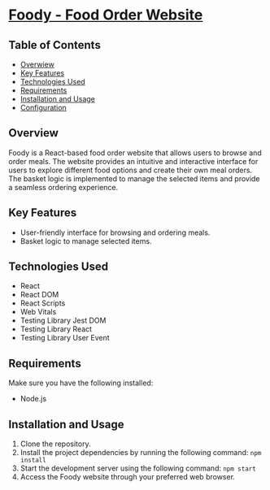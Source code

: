 # [Foody - Food Order Website](https://ksliwka.github.io/food_order_app_react/)


## Table of Contents

- [Overwiew](#overview)
- [Key Features](#key-features)
- [Technologies Used](#technologies-used)
- [Requirements](#requirements)
- [Installation and Usage](#installation-and-usage)
- [Configuration](#configuration)

## Overview

Foody is a React-based food order website that allows users to browse and order meals. The website provides an intuitive and interactive interface for users to explore different food options and create their own meal orders. The basket logic is implemented to manage the selected items and provide a seamless ordering experience.

## Key Features

- User-friendly interface for browsing and ordering meals.
- Basket logic to manage selected items.

## Technologies Used

- React
- React DOM
- React Scripts
- Web Vitals
- Testing Library Jest DOM
- Testing Library React
- Testing Library User Event

## Requirements

Make sure you have the following installed:

- Node.js

## Installation and Usage

1. Clone the repository.
2. Install the project dependencies by running the following command:
`npm install`
3. Start the development server using the following command:
`npm start`
4. Access the Foody website through your preferred web browser.

